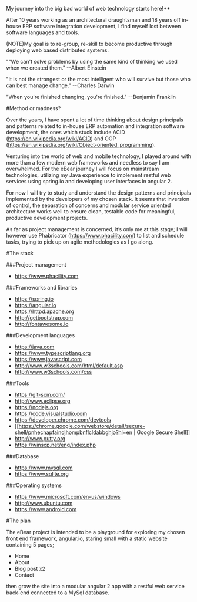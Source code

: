 My journey into the big bad world of web technology starts here!**

After 10 years working as an architectural draughtsman and 18 years off in-house ERP software integration development, I find myself lost between software languages and tools.

(NOTE)My goal is to re-group, re-skill to become productive through deploying web based distributed systems.

""We can't solve problems by using the same kind of thinking we used when we created them." --Albert Einstein

"It is not the strongest or the most intelligent who will survive but those who can best manage change." --Charles Darwin

"When you're finished changing, you're finished." --Benjamin Franklin


#Method or madness?

Over the years, I have spent a lot of time thinking about design principals and patterns related to in-house ERP automation and integration software development, the ones which stuck include ACID (https://en.wikipedia.org/wiki/ACID) and OOP (https://en.wikipedia.org/wiki/Object-oriented_programming).

Venturing into the world of web and mobile technology, I played around with more than a few modern web frameworks and needless to say I am overwhelmed. For the eBear journey I will focus on mainstream technologies, utilizing my Java experience to implement restful web services using spring.io and developing user interfaces in angular 2. 

For now I will try to study and understand the design patterns and principals implemented by the developers of my chosen stack. It seems that inversion of control, the separation of concerns and modular service oriented architecture works well to ensure clean, testable code for meaningful, productive development projects.

As far as project management is concerned, it’s only me at this stage; I will however use Phabricator (https://www.phacility.com) to list and schedule tasks, trying to pick up on agile methodologies as I go along.



#The stack

###Project management
  - https://www.phacility.com

###Frameworks and libraries
  - https://spring.io
  - https://angular.io
  - https://httpd.apache.org
  - http://getbootstrap.com
  - http://fontawesome.io

###Development languages
  - https://java.com
  - https://www.typescriptlang.org
  - https://www.javascript.com
  - http://www.w3schools.com/html/default.asp
  - http://www.w3schools.com/css

###Tools
  - https://git-scm.com/
  - http://www.eclipse.org
  - https://nodejs.org
  - https://code.visualstudio.com
  - https://developer.chrome.com/devtools
  - [[https://chrome.google.com/webstore/detail/secure-shell/pnhechapfaindjhompbnflcldabbghjo?hl=en | Google Secure Shell]]
  - http://www.putty.org
  - https://winscp.net/eng/index.php

###Database
  - https://www.mysql.com
  - https://www.sqlite.org

###Operating systems
  - https://www.microsoft.com/en-us/windows
  - http://www.ubuntu.com
  - https://www.android.com

  


#The plan

The eBear project is intended to be a playground for exploring my chosen front end framework, angular.io, staring small with a static website containing 5 pages;

  - Home
  - About
  - Blog post x2
  - Contact

then grow the site into a modular angular 2 app with a restful web service back-end connected to a MySql database.



